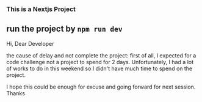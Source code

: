 ### This is a Nextjs Project

## run the project by `npm run dev`

Hi, Dear Developer

the cause of delay and not complete the project:
first of all, I expected for a code challenge not a project to spend for 2 days.
Unfortunately, I had a lot of works to do in this weekend so I didn't have much time
to spend on the project.

I hope this could be enough for excuse and going forward for next session.
Thanks
